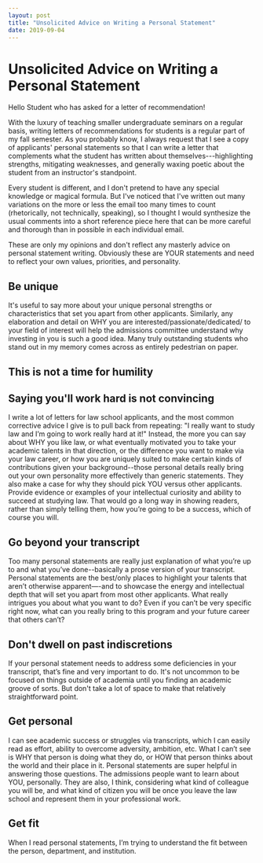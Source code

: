 ```yaml
---
layout: post
title: "Unsolicited Advice on Writing a Personal Statement"
date: 2019-09-04
---
```


# Unsolicited Advice on Writing a Personal Statement

Hello Student who has asked for a letter of recommendation!

With the luxury of teaching smaller undergraduate seminars on a regular basis, writing letters of recommendations for students is a regular part of my fall semester. As you probably know, I always request that I see a copy of applicants' personal statements so that I can write a letter that complements what the student has written about themselves---highlighting strengths, mitigating weaknesses, and generally waxing poetic about the student from an instructor's standpoint.

Every student is different, and I don't pretend to have any special knowledge or magical formula. But I've noticed that I've written out many variations on the more or less the email too many times to count (rhetorically, not technically, speaking), so I thought I would synthesize the usual comments into a short reference piece here that can be more careful and thorough than in possible in each individual email.

These are only my opinions and don't reflect any masterly advice on personal statement writing. Obviously these are YOUR statements and need to reflect your own values, priorities, and personality.  

## Be unique
It's useful to say more about your unique personal strengths or characteristics that set you apart from other applicants. Similarly, any elaboration and detail on WHY you are interested/passionate/dedicated/ to your field of interest will help the admissions committee understand why investing in you is such a good idea. Many truly outstanding students who stand out in my memory comes across as entirely pedestrian on paper.

## This is not a time for humility


## Saying you'll work hard is not convincing
I write a lot of letters for law school applicants, and the most common corrective advice I give is to pull back from repeating: "I really want to study law and I’m going to work really hard at it!" Instead, the more you can say about WHY you like law, or what eventually motivated you to take your academic talents in that direction, or the difference you want to make via your law career, or how you are uniquely suited to make certain kinds of contributions given your background--those personal details really bring out your own personality more effectively than generic statements. They also make a case for why they should pick YOU versus other applicants. Provide evidence or examples of your intellectual curiosity and ability to succeed at studying law. That would go a long way in showing readers, rather than simply telling them, how you’re going to be a success, which of course you will.

## Go beyond your transcript
Too many personal statements are really just explanation of what you’re up to and what you’ve done--basically a prose version of your transcript. Personal statements are the best/only places to highlight your talents that aren’t otherwise apparent—-and to showcase the energy and intellectual depth that will set you apart from most other applicants. What really intrigues you about what you want to do? Even if you can’t be very specific right now, what can you really bring to this program and your future career that others can’t?

## Don't dwell on past indiscretions
If your personal statement needs to address some deficiencies in your transcript, that’s fine and very important to do. It's not uncommon to be focused on things outside of academia until you finding an academic groove of sorts. But don't take a lot of space to make that relatively straightforward point.


## Get personal
I can see academic success or struggles via transcripts, which I can easily read as effort, ability to overcome adversity, ambition, etc. What I can’t see is WHY that person is doing what they do, or HOW that person thinks about the world and their place in it. Personal statements are super helpful in answering those questions. The admissions people want to learn about YOU, personally. They are also, I think, considering what kind of colleague you will be, and what kind of citizen you will be once you leave the law school and represent them in your professional work.

## Get fit
When I read personal statements, I’m trying to understand the fit between the person, department, and institution.

